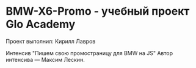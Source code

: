 # BMW-X6-Promo - учебный проект Glo Academy 

Проект выполнил: Кирилл Лавров

Интенсив "Пишем свою промостраницу для BMW на JS"
Автор интенсива — Максим Лескин.
